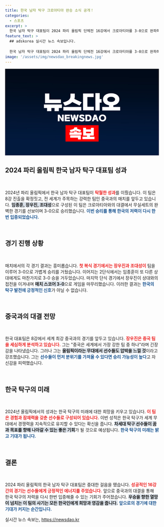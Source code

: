 ```yaml
---
title: 한국 남자 탁구 크로아티아 완승 소식 공개！
categories:
  - 스포츠
excerpt: >
  한국 남자 탁구 대표팀이 2024 파리 올림픽 단체전 16강에서 크로아티아를 3-0으로 완파하며 8강에 진출했다. 이제 세계 최강 중국을 상대로 반전의 기회를 노린다! 탁구 팬들의 필독!
feature_text: >
  ## adskorea 실시간 뉴스 속보입니다.

  한국 남자 탁구 대표팀이 2024 파리 올림픽 단체전 16강에서 크로아티아를 3-0으로 완파하며 8강에 진출했다. 이제 세계 최강 중국을 상대로 반전의 기회를 노린다! 탁구 팬들의 필독!
image: '/assets/img/newsdao_breakingnews.jpg'
---
```


<p><img src="/assets/img/newsdao_breakingnews.jpg" alt="adskorea 속보" /></p>

<h2 data-ke-size="size26">2024 파리 올림픽 한국 남자 탁구 대표팀 성과</h2>

<p data-ke-size="size16">&nbsp;</p>

<p>2024년 파리 올림픽에서 한국 남자 탁구 대표팀이 <b><span style="color: #ee2323;">탁월한 성과</span></b>를 이뤘습니다. 이 팀은 8강 진출을 확정짓고, 전 세계가 주목하는 강력한 팀인 중국과의 매치를 앞두고 있습니다. <b><span style="background-color: #21538527;">임종훈, 장우진, 조대성</span></b>으로 구성된 이 팀은 크로아티아와의 대결에서 무실세트의 완벽한 경기를 선보이며 3-0으로 승리했습니다. <b><span style="color: #1a5490;">이번 승리를 통해 한국의 저력이 다시 한번 입증되었습니다.</span></b></p>

<p data-ke-size="size16">&nbsp;</p>

<h2 data-ke-size="size26">경기 진행 상황</h2>

<p data-ke-size="size16">&nbsp;</p>

<p>매치에서의 각 경기 결과는 흥미롭습니다. <b><span style="color: #ee2323;">첫 복식 경기에서는 장우진과 조대성이</span></b> 팀을 이루어 3-0으로 가볍게 승리를 거뒀습니다. 이어지는 2단식에서는 임종훈이 또 다른 상대에게도 마찬가지로 3-0 승을 거두었습니다. 마지막 단식 경기에서 장우진이 상대와의 접전을 이겨내며 <b><span style="background-color: #21538527;">매치 스코어 3-0</span></b>으로 게임을 마무리했습니다. 이러한 결과는 <b><span style="color: #1a5490;">한국의 탁구 발전에 긍정적인 신호</span></b>가 아닐 수 없습니다.</p>

<p data-ke-size="size16">&nbsp;</p>

<h2 data-ke-size="size26">중국과의 대결 전망</h2>

<p data-ke-size="size16">&nbsp;</p>

<p>한국 대표팀은 8강에서 세계 최강 중국과의 경기를 앞두고 있습니다. <b><span style="color: #ee2323;">장우진은 중국 팀을 세심하게 분석하고 있습니다.</span></b> 그는 "중국은 세계에서 가장 강한 팀 중 하나"라며 긴장감을 나타냈습니다. 그러나 그는 <b><span style="background-color: #21538527;">올림픽이라는 무대에서 선수들도 압박을 느낄 것</span></b>이라고 강조했습니다. 그는 <b><span style="color: #1a5490;">선수들이 먼저 분위기를 가져올 수 있다면 승리 가능성이 높다</span></b>고 자신감을 피력했습니다.</p>

<p data-ke-size="size16">&nbsp;</p>

<h2 data-ke-size="size26">한국 탁구의 미래</h2>

<p data-ke-size="size16">&nbsp;</p>

<p>2024년 올림픽에서의 성과는 한국 탁구의 미래에 대한 희망을 키우고 있습니다. <b><span style="color: #ee2323;">이 팀은 경험과 잠재력을 갖춘 선수들로 구성되어 있습니다.</span></b> 이번 성적은 한국 탁구가 세계 무대에서 경쟁력을 지속적으로 유지할 수 있다는 확신을 줍니다. <b><span style="background-color: #21538527;">차세대 탁구 선수들이 꿈과 목표를 향해 나아갈 수 있는 좋은 기회</span></b>가 될 것으로 예상됩니다. <b><span style="color: #1a5490;">한국 탁구의 미래는 밝고 기대가 됩니다.</span></b></p>

<p data-ke-size="size16">&nbsp;</p>

<h2 data-ke-size="size26">결론</h2>

<p data-ke-size="size16">&nbsp;</p>

<p>2024 파리 올림픽의 한국 남자 탁구 대표팀은 중대한 걸음을 뗐습니다. <b><span style="color: #ee2323;">성공적인 16강 간의 경기는 선수들에게 긍정적인 에너지를 주었습니다.</span></b> 앞으로 중국과의 대결을 통해 한국 탁구의 저력을 다시 한번 입증해줄 수 있는 기회가 주어졌습니다. <b><span style="background-color: #21538527;">우승을 향한 열망이 넘치는 이 팀의 사기는 모든 한국인에게 희망과 영감을 줍니다.</span></b> <b><span style="color: #1a5490;">앞으로의 경기에 대한 기대가 커지는 순간입니다.</span></b></p>
실시간 뉴스 속보는, <a href="https://newsdao.kr" rel="dofollow">https://newsdao.kr</a>


